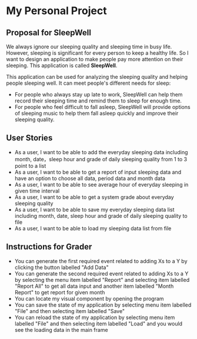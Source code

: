 # My Personal Project

## Proposal for SleepWell

We always ignore our sleeping quality and sleeping time in busy life. However, sleeping is significant for every person to keep a
healthy life. So I want to design an application to make people pay more attention on their sleeping. This application
is called **SleepWell**.

This application can be used for analyzing the sleeping quality and helping people sleeping well.
It can meet people's different needs for sleep:
- For people who always stay up late to work, SleepWell can help them record their sleeping time and remind them to sleep
  for enough time.
- For people who feel difficult to fall asleep, SleepWell will provide options of sleeping music to help them fall
  asleep quickly and improve their sleeping quality.

## User Stories

- As a user, I want to be able to add the everyday sleeping data including month, date，sleep hour and grade of daily 
sleeping quality from 1 to 3 point to a list
- As a user, I want to be able to get a report of input sleeping data and have an option to choose all data, period data
and month data
- As a user, I want to be able to see average hour of everyday sleeping in given time interval
- As a user, I want to be able to get a system grade about everyday sleeping quality
- As a user, I want to be able to save my everyday sleeping data list including month, date, sleep hour and grade
of daily sleeping quality to file
- As a user, I want to be able to load my sleeping data list from file

## Instructions for Grader

- You can generate the first required event related to adding Xs to a Y by clicking the button labelled "Add Data"
- You can generate the second required event related to adding Xs to a Y by selecting the menu item labelled "Report" and selecting
item labelled "Report All" to get all data input and another item labelled "Month Report" to get report for given month
- You can locate my visual component by opening the program
- You can save the state of my application by selecting menu item labelled "File" and then selecting item labelled "Save"
- You can reload the state of my application by selecting menu item labelled "File" and then selecting item labelled "Load"
and you would see the loading data in the main frame